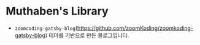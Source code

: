 # Muthaben's Library

- `zoomcoding-gatsby-blog`(https://github.com/zoomKoding/zoomkoding-gatsby-blog) 테마를 기반으로 만든 블로그입니다.
